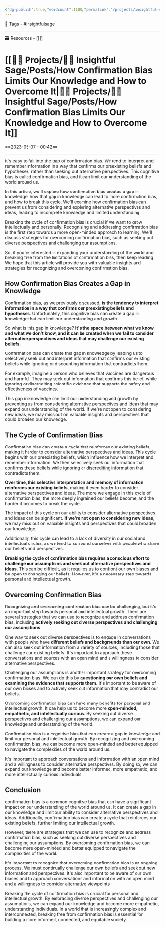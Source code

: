 ```yaml
---
{"dg-publish":true,"wordcount":1100,"permalink":"/projects/insightful-sage/posts/how-confirmation-bias-limits-our-knowledge-and-how-to-overcome-it/","dgPassFrontmatter":true,"noteIcon":"3","created":"2023-11-14T21:08:38.124+05:30","updated":"2024-02-26T02:42:25.258+05:30"}
---
```


🧶 Tags - #Insightfulsage 

---
🗃 Resources - [[]]

# [[👷🏻 Projects/🧓🏻 Insightful Sage/Posts/How Confirmation Bias Limits Our Knowledge and How to Overcome It\|👷🏻 Projects/🧓🏻 Insightful Sage/Posts/How Confirmation Bias Limits Our Knowledge and How to Overcome It]]
==2023-05-07 - 00:42==

---
It's easy to fall into the trap of confirmation bias. We tend to interpret and remember information in a way that confirms our preexisting beliefs and hypotheses, rather than seeking out alternative perspectives. This cognitive bias is called confirmation bias, and it can limit our understanding of the world around us.

In this article, we'll explore how confirmation bias creates a gap in knowledge, how that gap in knowledge can lead to more confirmation bias, and how to break this cycle. We'll examine how confirmation bias can prevent us from considering and exploring alternative perspectives and ideas, leading to incomplete knowledge and limited understanding.

Breaking the cycle of confirmation bias is crucial if we want to grow intellectually and personally. Recognizing and addressing confirmation bias is the first step towards a more open-minded approach to learning. We'll discuss strategies for overcoming confirmation bias, such as seeking out diverse perspectives and challenging our assumptions.

So, if you're interested in expanding your understanding of the world and breaking free from the limitations of confirmation bias, then keep reading. We hope that this article will provide you with valuable insights and strategies for recognizing and overcoming confirmation bias.

## How Confirmation Bias Creates a Gap in Knowledge
Confirmation bias, as we previously discussed, **is the tendency to interpret information in a way that confirms our preexisting beliefs and hypotheses**. Unfortunately, this cognitive bias can create a gap in knowledge that can limit our understanding and growth.

So what is this gap in knowledge? **It's the space between what we know and what we don't know, and it can be created when we fail to consider alternative perspectives and ideas that may challenge our existing beliefs**.

Confirmation bias can create this gap in knowledge by leading us to selectively seek out and interpret information that confirms our existing beliefs while ignoring or discounting information that contradicts them.

For example, imagine a person who believes that vaccines are dangerous and harmful. They may seek out information that confirms this belief, while ignoring or discrediting scientific evidence that supports the safety and effectiveness of vaccines.

This gap in knowledge can limit our understanding and growth by preventing us from considering alternative perspectives and ideas that may expand our understanding of the world. If we're not open to considering new ideas, we may miss out on valuable insights and perspectives that could broaden our knowledge.

## The Cycle of Confirmation Bias
Confirmation bias can create a cycle that reinforces our existing beliefs, making it harder to consider alternative perspectives and ideas. This cycle begins with our preexisting beliefs, which influence how we interpret and remember information. We then selectively seek out information that confirms these beliefs while ignoring or discrediting information that contradicts them.

**Over time, this selective interpretation and memory of information reinforces our existing beliefs**, making it even harder to consider alternative perspectives and ideas. The more we engage in this cycle of confirmation bias, the more deeply ingrained our beliefs become, and the harder it becomes to break the cycle.

The impact of this cycle on our ability to consider alternative perspectives and ideas can be significant. **If we're not open to considering new ideas**, we may miss out on valuable insights and perspectives that could broaden our knowledge.

Additionally, this cycle can lead to a lack of diversity in our social and intellectual circles, as we tend to surround ourselves with people who share our beliefs and perspectives.

**Breaking the cycle of confirmation bias requires a conscious effort to challenge our assumptions and seek out alternative perspectives and ideas**. This can be difficult, as it requires us to confront our own biases and be open to changing our beliefs. However, it's a necessary step towards personal and intellectual growth.

## Overcoming Confirmation Bias
Recognizing and overcoming confirmation bias can be challenging, but it's an important step towards personal and intellectual growth. There are several strategies that we can use to recognize and address confirmation bias, including **actively seeking out diverse perspectives and challenging our assumptions**.

One way to seek out diverse perspectives is to engage in conversations with people who have **different beliefs and backgrounds than our own**. We can also seek out information from a variety of sources, including those that challenge our existing beliefs. It's important to approach these conversations and sources with an open mind and a willingness to consider alternative perspectives.

Challenging our assumptions is another important strategy for overcoming confirmation bias. We can do this by **questioning our own beliefs and examining the evidence that supports them**. It's important to be aware of our own biases and to actively seek out information that may contradict our beliefs.

Overcoming confirmation bias can have many benefits for personal and intellectual growth. It can help us to become more **open-minded, empathetic, and intellectually curious**. By seeking out diverse perspectives and challenging our assumptions, we can expand our knowledge and understanding of the world.

Confirmation bias is a cognitive bias that can create a gap in knowledge and limit our personal and intellectual growth. By recognizing and overcoming confirmation bias, we can become more open-minded and better equipped to navigate the complexities of the world around us.

It's important to approach conversations and information with an open mind and a willingness to consider alternative perspectives. By doing so, we can expand our knowledge and become better informed, more empathetic, and more intellectually curious individuals.

## Conclusion
confirmation bias is a common cognitive bias that can have a significant impact on our understanding of the world around us. It can create a gap in our knowledge and limit our ability to consider alternative perspectives and ideas. Additionally, confirmation bias can create a cycle that reinforces our existing beliefs, further limiting our intellectual growth.

However, there are strategies that we can use to recognize and address confirmation bias, such as seeking out diverse perspectives and challenging our assumptions. By overcoming confirmation bias, we can become more open-minded and better equipped to navigate the complexities of the world.

It's important to recognize that overcoming confirmation bias is an ongoing process. We must continually challenge our own beliefs and seek out new information and perspectives. It's also important to be aware of our own biases and to approach conversations and information with an open mind and a willingness to consider alternative viewpoints.

Breaking the cycle of confirmation bias is crucial for personal and intellectual growth. By embracing diverse perspectives and challenging our assumptions, we can expand our knowledge and become more empathetic, understanding individuals. In a world that is increasingly complex and interconnected, breaking free from confirmation bias is essential for building a more informed, connected, and equitable society.